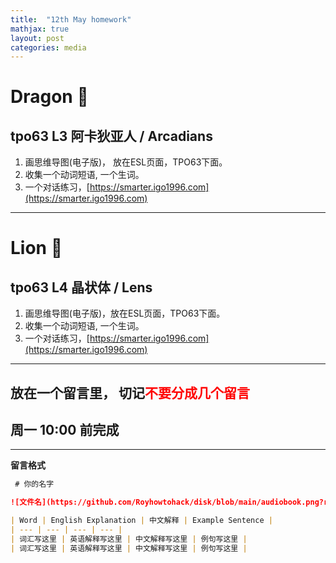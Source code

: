 ```yaml
---
title:  "12th May homework"
mathjax: true
layout: post
categories: media
---
```




# Dragon 🐲 

## tpo63 L3 阿卡狄亚人 / Arcadians

1. 画思维导图(电子版)， 放在ESL页面，TPO63下面。
2. 收集一个动词短语, 一个生词。
3. 一个对话练习，[https://smarter.igo1996.com](https://smarter.igo1996.com)

---

# Lion 🦁️ 

## tpo63 L4 晶状体 / Lens

1. 画思维导图(电子版)，放在ESL页面，TPO63下面。
2. 收集一个动词短语, 一个生词。
3. 一个对话练习，[https://smarter.igo1996.com](https://smarter.igo1996.com)

---

## 放在一个留言里， 切记<span style="color:red;">不要分成几个留言</span>

## 周一 10:00 前完成


---
**留言格式**

``` markdown
 # 你的名字

![文件名](https://github.com/Royhowtohack/disk/blob/main/audiobook.png?raw=true)

| Word | English Explanation | 中文解释 | Example Sentence |
| --- | --- | --- | --- |
| 词汇写这里 | 英语解释写这里 | 中文解释写这里 | 例句写这里 |
| 词汇写这里 | 英语解释写这里 | 中文解释写这里 | 例句写这里 |

```

